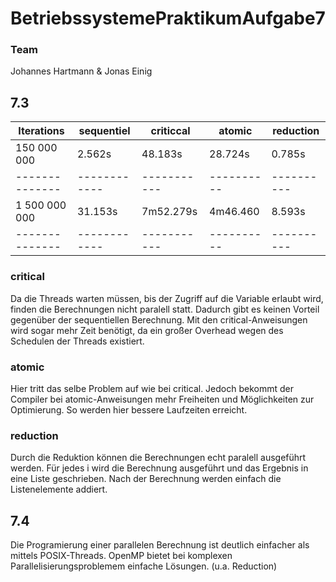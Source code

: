 # BetriebssystemePraktikumAufgabe7
### Team
Johannes Hartmann & Jonas Einig


## 7.3

| Iterations   | sequentiel | criticcal | atomic   | reduction|
|--------------|------------|-----------|----------|----------|
| 150 000 000  | 2.562s     | 48.183s   | 28.724s  | 0.785s   |
|--------------|------------|-----------|----------|----------|
|1 500 000 000 | 31.153s    | 7m52.279s | 4m46.460 | 8.593s   |
|--------------|------------|-----------|----------|----------|




### critical
Da die Threads warten müssen, bis der Zugriff auf die Variable erlaubt wird, finden die Berechnungen nicht paralell statt. Dadurch gibt es keinen Vorteil gegenüber der sequentiellen Berechnung. Mit den critical-Anweisungen wird sogar mehr Zeit benötigt, da ein großer Overhead wegen des Schedulen der Threads existiert.

### atomic
Hier tritt das selbe Problem auf wie bei critical. Jedoch bekommt der Compiler bei atomic-Anweisungen mehr Freiheiten und Möglichkeiten zur Optimierung. So werden hier bessere Laufzeiten erreicht.

### reduction
Durch die Reduktion können die Berechnungen echt paralell ausgeführt werden.
Für jedes i wird die Berechnung ausgeführt und das Ergebnis in eine Liste geschrieben. Nach der Berechnung werden einfach die Listenelemente addiert.

## 7.4
Die Programierung einer parallelen Berechnung ist deutlich einfacher als mittels POSIX-Threads.
OpenMP bietet bei komplexen Parallelisierungsproblemem einfache Lösungen. (u.a. Reduction)
